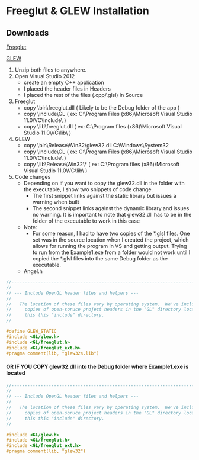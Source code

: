 # Freeglut & GLEW Installation

## Downloads

[Freeglut](http://files.transmissionzero.co.uk/software/development/GLUT/freeglut-MSVC.zip)

[GLEW](http://sourceforge.net/projects/glew/files/latest/download)

1. Unzip both files to anywhere.
2. Open Visual Studio 2012
	- create an empty C++ application
	- I placed the header files in Headers
	- I placed the rest of the files (.cpp/.glsl) in Source
3.  Freeglut
	- copy <path-to-freeglut>\bin\freeglut.dll <path-to-application-executable> ( Likely to be the Debug folder of the app )
	- copy <path-to-freeglut>\include\GL <path-to-VS-includes> ( ex: C:\Program Files (x86)\Microsoft Visual Studio 11.0\VC\include\ )
	- copy <path-to-freeglut>\lib\freeglut.dll <path-to-VS-lib> ( ex: C:\Program files (x86)\Microsoft Visual Studio 11.0\VC\lib\ )
4. GLEW
	- copy <path-to-glew>\bin\Release\Win32\glew32.dll C:\Windows\System32
	- copy <path-to-glew>\include\GL <path-to-VS-includes> ( ex: C:\Program Files (x86)\Microsoft Visual Studio 11.0\VC\include\ )
	- copy <path-to-glew>\lib\Release\Win32\\* ( ex: C:\Program files (x86)\Microsoft Visual Studio 11.0\VC\lib\ )
5. Code changes
	- Depending on if you want to copy the glew32.dll in the folder with the executable, I show two snippets of code change.
		- The first snippet links against the static library but issues a warning when built
		- The second snippet links against the dynamic library and issues no warning. It is important to note that 
		  glew32.dll has to be in the folder of the executable to work in this case
	- Note:
		- For some reason, I had to have two copies of the *.glsl files. One set was in the source location when I created the
		  project, which allows for running the program in VS and getting output. Trying to run from the Example1.exe from a
		  folder would not work until I copied the *.glsl files into the same Debug folder as the executable.
	- Angel.h
```c++
//----------------------------------------------------------------------------
//
// --- Include OpenGL header files and helpers ---
//
//   The location of these files vary by operating system.  We've included
//     copies of open-soruce project headers in the "GL" directory local
//     this this "include" directory.
//

#define GLEW_STATIC
#include <GL/glew.h>
#include <GL/freeglut.h>
#include <GL/freeglut_ext.h>
#pragma comment(lib, "glew32s.lib")
```
#### OR IF YOU COPY glew32.dll into the Debug folder where Example1.exe is located

```c++
//----------------------------------------------------------------------------
//
// --- Include OpenGL header files and helpers ---
//
//   The location of these files vary by operating system.  We've included
//     copies of open-soruce project headers in the "GL" directory local
//     this this "include" directory.
//

#include <GL/glew.h>
#include <GL/freeglut.h>
#include <GL/freeglut_ext.h>
#pragma comment(lib, "glew32")
```